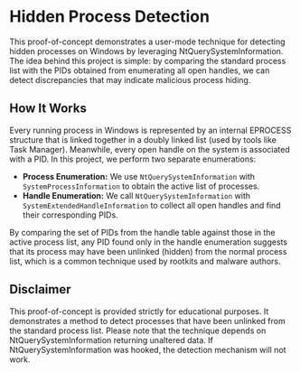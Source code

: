# Hidden Process Detection

This proof-of-concept demonstrates a user-mode technique for detecting hidden processes on Windows by leveraging NtQuerySystemInformation. The idea behind this project is simple: by comparing the standard process list with the PIDs obtained from enumerating all open handles, we can detect discrepancies that may indicate malicious process hiding.

## How It Works

Every running process in Windows is represented by an internal EPROCESS structure that is linked together in a doubly linked list (used by tools like Task Manager). Meanwhile, every open handle on the system is associated with a PID. In this project, we perform two separate enumerations:

- **Process Enumeration:** We use `NtQuerySystemInformation` with `SystemProcessInformation` to obtain the active list of processes.
- **Handle Enumeration:** We call `NtQuerySystemInformation` with `SystemExtendedHandleInformation` to collect all open handles and find their corresponding PIDs.

By comparing the set of PIDs from the handle table against those in the active process list, any PID found only in the handle enumeration suggests that its process may have been unlinked (hidden) from the normal process list, which is a common technique used by rootkits and malware authors.

## Disclaimer

This proof-of-concept is provided strictly for educational purposes. It demonstrates a method to detect processes that have been unlinked from the standard process list. Please note that the technique depends on NtQuerySystemInformation returning unaltered data. If NtQuerySystemInformation was hooked, the detection mechanism will not work.
